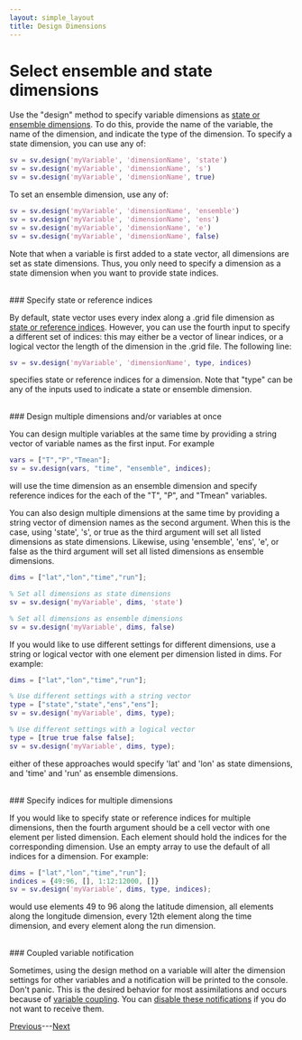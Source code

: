 ```yaml
---
layout: simple_layout
title: Design Dimensions
---
```


# Select ensemble and state dimensions

Use the "design" method to specify variable dimensions as [state or ensemble dimensions](concepts#state-and-ensemble-dimensions). To do this, provide the name of the variable, the name of the dimension, and indicate the type of the dimension. To specify a state dimension, you can use any of:
```matlab
sv = sv.design('myVariable', 'dimensionName', 'state')
sv = sv.design('myVariable', 'dimensionName', 's')
sv = sv.design('myVariable', 'dimensionName', true)
```

To set an ensemble dimension, use any of:
```matlab
sv = sv.design('myVariable', 'dimensionName', 'ensemble')
sv = sv.design('myVariable', 'dimensionName', 'ens')
sv = sv.design('myVariable', 'dimensionName', 'e')
sv = sv.design('myVariable', 'dimensionName', false)
```

Note that when a variable is first added to a state vector, all dimensions are set as state dimensions. Thus, you only need to specify a dimension as a state dimension when you want to provide state indices.

<br>
### Specify state or reference indices

By default, state vector uses every index along a .grid file dimension as [state or reference indices](dimension-indices#state-and-reference-indices). However, you can use the fourth input to specify a different set of indices: this may either be a vector of linear indices, or a logical vector the length of the dimension in the .grid file. The following line:
```matlab
sv = sv.design('myVariable', 'dimensionName', type, indices)
```
specifies state or reference indices for a dimension. Note that "type" can be any of the inputs used to indicate a state or ensemble dimension.

<br>
### Design multiple dimensions and/or variables at once

You can design multiple variables at the same time by providing a string vector of variable names as the first input. For example
```matlab
vars = ["T","P","Tmean"];
sv = sv.design(vars, "time", "ensemble", indices);
```
will use the time dimension as an ensemble dimension and specify reference indices for the each of the "T", "P", and "Tmean" variables.

You can also design multiple dimensions at the same time by providing a string vector of dimension names as the second argument. When this is the case, using 'state', 's', or true as the third argument will set all listed dimensions as state dimensions. Likewise, using 'ensemble', 'ens', 'e', or false as the third argument will set all listed dimensions as ensemble dimensions.
```matlab
dims = ["lat","lon","time","run"];

% Set all dimensions as state dimensions
sv = sv.design('myVariable', dims, 'state')

% Set all dimensions as ensemble dimensions
sv = sv.design('myVariable', dims, false)
```

If you would like to use different settings for different dimensions, use a string or logical vector with one element per dimension listed in dims. For example:
```matlab
dims = ["lat","lon","time","run"];

% Use different settings with a string vector
type = ["state","state","ens","ens"];
sv = sv.design('myVariable', dims, type);

% Use different settings with a logical vector
type = [true true false false];
sv = sv.design('myVariable', dims, type);
```
either of these approaches would specify 'lat' and 'lon' as state dimensions, and 'time' and 'run' as ensemble dimensions.

<br>
### Specify indices for multiple dimensions

If you would like to specify state or reference indices for multiple dimensions, then the fourth argument should be a cell vector with one element per listed dimension. Each element should hold the indices for the corresponding dimension. Use an empty array to use the default of all indices for a dimension. For example:
```matlab
dims = ["lat","lon","time","run"];
indices = {49:96, [], 1:12:12000, []}
sv = sv.design('myVariable', dims, type, indices);
```
would use elements 49 to 96 along the latitude dimension, all elements along the longitude dimension, every 12th element along the time dimension, and every element along the run dimension.

<br>
### Coupled variable notification

Sometimes, using the design method on a variable will alter the dimension settings for other variables and a notification will be printed to the console. Don't panic. This is the desired behavior for most assimilations and occurs because of [variable coupling](couple). You can [disable these notifications](notify-console) if you do not want to receive them.

[Previous](add)---[Next](sequence)
